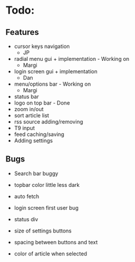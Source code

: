 # Todo:

## Features
 - cursor keys navigation
	 - JP
 - radial menu gui + implementation - Working on
	 - Margi
 - login screen gui + implementation
	 - Dan
 - menu/options bar - Working on
	 - Margi
 - status bar
 - logo on top bar - Done
 - zoom in/out
 - sort article list
 - rss source adding/removing
 - T9 input
 - feed caching/saving
 - Adding settings

## Bugs
 - Search bar buggy
 
 - topbar color little less dark
 - auto fetch
 - login screen first user bug
 - status div
 - size of settings buttons
 - spacing between buttons and text
 - color of article when selected

